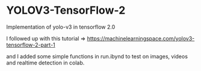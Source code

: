 # YOLOV3-TensorFlow-2
Implementation of yolo-v3 in tensorflow 2.0

I followed up with this tutorial  => https://machinelearningspace.com/yolov3-tensorflow-2-part-1

and I added some simple functions in run.ibynd to test on images, videos and realtime detection in colab.
